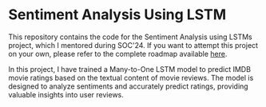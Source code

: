 # Sentiment Analysis Using LSTM

This repository contains the code for the Sentiment Analysis using LSTMs project, which I mentored during SOC'24. If you want to attempt this project on your own, please refer to the complete roadmap available [here](https://github.com/dionreji/SOC-24_Sentiment_analysis_and_Text_generation.git).

In this project, I have trained a Many-to-One LSTM model to predict IMDB movie ratings based on the textual content of movie reviews. The model is designed to analyze sentiments and accurately predict ratings, providing valuable insights into user reviews.
